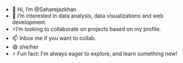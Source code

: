 - 👋 Hi, I’m @Saharejazkhan
- 👀 I’m interested in data analysis, data visualizations and web development.
- ⚡I’m looking to collaborate on projects based on my profile.
- 📫 Inbox me if you want to collab.
- 😄 she/her
- ⚡ Fun fact: I'm always eager to explore, and learn something new!

<!---
Saharejazkhan/Saharejazkhan is a ✨ special ✨ repository because its `README.md` (this file) appears on your GitHub profile.
You can click the Preview link to take a look at your changes.
--->
